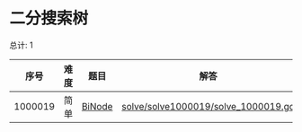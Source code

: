 # 二分搜索树

<!--- table -->

总计: 1

| 序号    | 难度 | 题目                                                    | 解答                                                                          |
| ------- | ---- | ------------------------------------------------------- | ----------------------------------------------------------------------------- |
| 1000019 | 简单 | [BiNode](https://leetcode-cn.com/problems/binode-lcci/) | [solve/solve1000019/solve_1000019.go](../solve/solve1000019/solve_1000019.go) |
